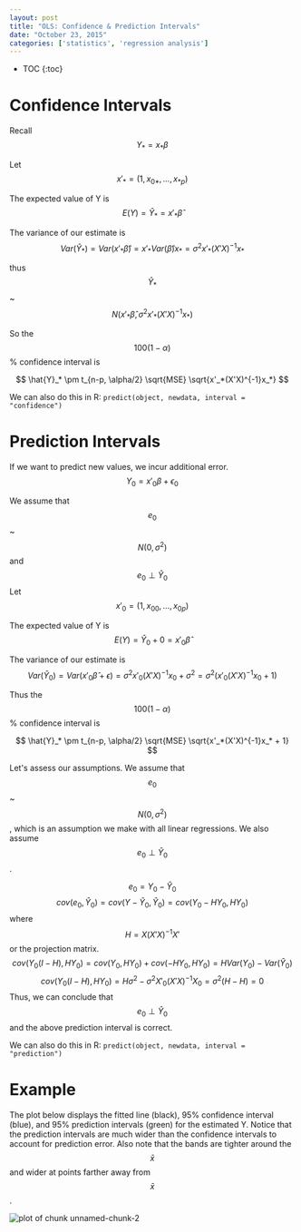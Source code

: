 ```yaml
---
layout: post
title: "OLS: Confidence & Prediction Intervals"
date: "October 23, 2015"
categories: ['statistics', 'regression analysis']
---
```


* TOC
{:toc}



# Confidence Intervals
Recall $$ Y_* = x_*\beta $$

Let $$ x'_* = (1, x_{0*}, ..., x_{*p}) $$ 

The expected value of Y is 
$$ E(Y) = \hat{Y}_* = x'_*\hat{\beta} $$

The variance of our estimate is
$$ Var(\hat{Y}_*) = Var(x'_*\hat{\beta}) = x'_*Var(\hat{\beta})x_* = \sigma^2x'_*(X'X)^{-1}x_* $$

thus $$ \hat{Y}_* $$ ~ $$ N(x'_*\hat{\beta}, \sigma^2x'_*(X'X)^{-1}x_*) $$

So the $$100(1-\alpha)$$% confidence interval is

$$ \hat{Y}_* \pm t_{n-p, \alpha/2} \sqrt{MSE} \sqrt{x'_*(X'X)^{-1}x_*} $$

We can also do this in R: `predict(object, newdata, interval = "confidence")`

# Prediction Intervals
If we want to predict new values, we incur additional error. 
$$ Y_0 = x'_0\beta + \epsilon_0 $$

We assume that $$ e_0 $$ ~ $$ N(0, \sigma^2) $$ and $$ e_0 \perp \hat{Y}_0 $$ 
Let $$ x'_0 = (1, x_{00}, ..., x_{0p}) $$

The expected value of Y is
$$ E(Y) = \hat{Y}_0 + 0 = x'_0\hat{\beta} $$

The variance of our estimate is
$$ Var(\hat{Y}_0) = Var(x'_0\hat{\beta} + \epsilon) = \sigma^2x'_0(X'X)^{-1}x_0 + \sigma^2 = \sigma^2 (x'_0(X'X)^{-1}x_0 + 1) $$

Thus the $$100(1-\alpha)$$% confidence interval is

$$ \hat{Y}_* \pm t_{n-p, \alpha/2} \sqrt{MSE} \sqrt{x'_*(X'X)^{-1}x_* + 1} $$


Let's assess our assumptions. We assume that $$ e_0 $$ ~ $$ N(0, \sigma^2) $$, which is an assumption we make with all linear regressions. We also assume $$ e_0 \perp \hat{Y}_0 $$. 

$$ e_0 = Y_0 - \hat{Y}_0 $$
$$ cov(e_0, \hat{Y}_0) = cov(Y - \hat{Y}_0, \hat{Y}_0) = cov(Y_0 - HY_0, HY_0) $$
where $$ H = X(X'X)^{-1}X' $$ or the projection matrix.
$$ cov(Y_0(I - H), HY_0) = cov(Y_0, HY_0) + cov(-HY_0, HY_0) = H Var(Y_0) - Var(\hat{Y}_0) $$ 
$$ cov(Y_0(I - H), HY_0) = H \sigma^2 - \sigma^2X'_0(X'X)^{-1}X_0 = \sigma^2 (H - H) = 0 $$
Thus, we can conclude that $$ e_0 \perp \hat{Y}_0 $$ and the above prediction interval is correct.

We can also do this in R: `predict(object, newdata, interval = "prediction")`

# Example
The plot below displays the fitted line (black), 95% confidence interval (blue), and 95% prediction intervals (green) for the estimated Y. Notice that the prediction intervals are much wider than the confidence intervals to account for prediction error. Also note that the bands are tighter around the $$\bar{x}$$ and wider at points farther away from $$\bar{x}$$. 

<img src="/nhuyhoa/figure/source/2015-10-23-OLS-Intervals/unnamed-chunk-2-1.png" title="plot of chunk unnamed-chunk-2" alt="plot of chunk unnamed-chunk-2" style="display: block; margin: auto;" />

